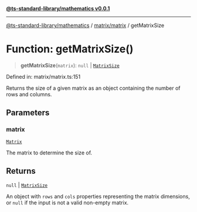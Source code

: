 [**@ts-standard-library/mathematics v0.0.1**](../../../README.md)

***

[@ts-standard-library/mathematics](../../../README.md) / [matrix/matrix](../README.md) / getMatrixSize

# Function: getMatrixSize()

> **getMatrixSize**(`matrix`): `null` \| [`MatrixSize`](../type-aliases/MatrixSize.md)

Defined in: matrix/matrix.ts:151

Returns the size of a given matrix as an object containing the number of rows and columns.

## Parameters

### matrix

[`Matrix`](../type-aliases/Matrix.md)

The matrix to determine the size of.

## Returns

`null` \| [`MatrixSize`](../type-aliases/MatrixSize.md)

An object with `rows` and `cols` properties representing the matrix dimensions,
         or `null` if the input is not a valid non-empty matrix.
